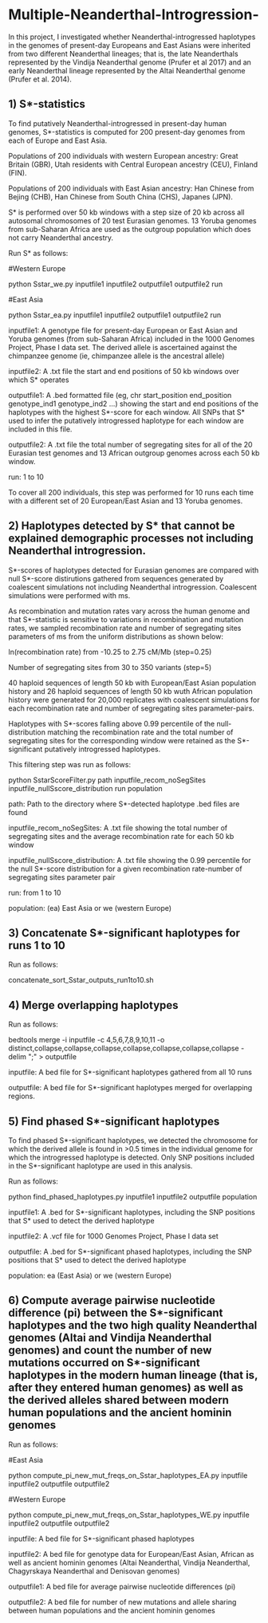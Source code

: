 # Multiple-Neanderthal-Introgression-

In this project, I investigated whether Neanderthal-introgressed haplotypes in the genomes of present-day Europeans and East Asians were inherited from two different Neanderthal lineages; that is, the late Neanderthals represented by the Vindija Neanderthal genome (Prufer et al 2017) and an early Neanderthal lineage represented by the Altai Neanderthal genome (Prufer et al. 2014). 


## 1) S*-statistics
To find putatively Neanderthal-introgressed in present-day human genomes, S*-statistics is computed for 200 present-day genomes from each of Europe and East Asia.

Populations of 200 individuals with western European ancestry: Great Britain (GBR), Utah residents with Central European ancestry (CEU), Finland (FIN).

Populations of 200 individuals with East Asian ancestry: Han Chinese from Bejing (CHB), Han Chinese from South China (CHS), Japanes (JPN).  

S* is performed over 50 kb windows with a step size of 20 kb across all autosomal chromosomes of 20 test Eurasian genomes. 13 Yoruba genomes from sub-Saharan Africa are used as the outgroup population which does not carry Neanderthal ancestry.

Run S* as follows: 

#Western Europe

python Sstar_we.py inputfile1 inputfile2 outputfile1 outputfile2 run

#East Asia

python Sstar_ea.py inputfile1 inputfile2 outputfile1 outputfile2 run

inputfile1: A genotype file for present-day European or East Asian and Yoruba genomes (from sub-Saharan Africa) included in the 1000 Genomes Project, Phase I data set. The derived allele is ascertained against the chimpanzee genome (ie, chimpanzee allele is the ancestral allele)

inputfile2: A .txt file the start and end positions of 50 kb windows over which S* operates

outputfile1: A .bed formatted file (eg, chr start_position end_position genotype_ind1 genotype_ind2 ...) showing the start and end positions of the haplotypes with the highest S*-score for each window. All SNPs that S* used to infer the putatively introgressed haplotype for each window are included in this file. 

outputfile2: A .txt file the total number of segregating sites for all of the 20 Eurasian test genomes and 13 African outgroup genomes across each 50 kb window.

run: 1 to 10

To cover all 200 individuals, this step was performed for 10 runs each time with a different set of 20 European/East Asian and 13 Yoruba genomes.  


## 2) Haplotypes detected by S* that cannot be explained demographic processes not including Neanderthal introgression.

S*-scores of haplotypes detected for Eurasian genomes are compared with null S*-score distirutions gathered from sequences generated by coalescent simulations not including Neanderthal introgression. Coalescent simulations were performed with ms.  

As recombination and mutation rates vary across the human genome and that S*-statistic is sensitive to variations in recombination and mutation rates, we sampled recombination rate and number of segregating sites parameters of ms from the uniform distributions as shown below:

  ln(recombination rate) from -10.25 to 2.75 cM/Mb (step=0.25) 

  Number of segregating sites from 30 to 350 variants (step=5)

40 haploid sequences of length 50 kb with European/East Asian population history and 26 haploid sequences of length 50 kb wuth African population history were generated for 20,000 replicates with coalescent simulations for each recombination rate and number of segregating sites parameter-pairs. 

Haplotypes with S*-scores falling above 0.99 percentile of the null-distribution matching the recombination rate and the total number of segregating sites for the corresponding window were retained as the S*-significant putatively introgressed haplotypes. 

This filtering step was run as follows:

python SstarScoreFilter.py path inputfile_recom_noSegSites inputfile_nullSscore_distribution run population

path: Path to the directory where S*-detected haplotype .bed files are found  

inputfile_recom_noSegSites: A .txt file showing the total number of segregating sites and the average recombination rate for each 50 kb window 

inputfile_nullSscore_distribution: A .txt file showing the 0.99 percentile for the null S*-score distribution for a given recombination rate-number of segregating sites parameter pair 

run: from 1 to 10

population: (ea) East Asia or  we (western Europe)


## 3) Concatenate S*-significant haplotypes for runs 1 to 10

Run as follows:

concatenate_sort_Sstar_outputs_run1to10.sh


## 4) Merge overlapping haplotypes

Run as follows:

bedtools merge -i inputfile -c 4,5,6,7,8,9,10,11 -o distinct,collapse,collapse,collapse,collapse,collapse,collapse,collapse -delim ";" >  outputfile

inputfile: A bed file for S*-significant haplotypes gathered from all 10 runs  

outputfile: A bed file for S*-significant haplotypes merged for overlapping regions. 


## 5) Find phased S*-significant haplotypes

To find phased S*-significant haplotypes, we detected the chromosome for which the derived allele is found in >0.5 times in the individual genome for which the introgressed haplotype is detected. Only SNP positions included in the S*-significant haplotype are used in this analysis.

Run as follows:

python find_phased_haplotypes.py inputfile1 inputfile2 outputfile population


inputfile1: A .bed for S*-significant haplotypes, including the SNP positions that S* used to detect the derived haplotype

inputfile2: A .vcf file for 1000 Genomes Project, Phase I data set  

outputfile: A .bed for S*-significant phased haplotypes, including the SNP positions that S* used to detect the derived haplotype

population: ea (East Asia) or we (western Europe)


## 6) Compute average pairwise nucleotide difference (pi) between the S*-significant haplotypes and the two high quality Neanderthal genomes (Altai and Vindija Neanderthal genomes) and count the number of new mutations occurred on S*-significant haplotypes in the modern human lineage (that is, after they entered human genomes) as well as the derived alleles shared between modern human populations and the ancient hominin genomes 

Run as follows:

#East Asia

python compute_pi_new_mut_freqs_on_Sstar_haplotypes_EA.py inputfile inputfile2 outputfile outputfile2

#Western Europe

python compute_pi_new_mut_freqs_on_Sstar_haplotypes_WE.py inputfile inputfile2 outputfile outputfile2

inputfile: A bed file for S*-significant phased haplotypes

inputfile2: A bed file for genotype data for European/East Asian, African as well as ancient hominin genomes (Altai Neanderthal, Vindija Neanderthal, Chagyrskaya Neanderthal and Denisovan genomes)

outputfile1: A bed file for average pairwise nucleotide differences (pi)

outputfile2: A bed file for number of new mutations and allele sharing between human populations and the ancient hominin genomes














